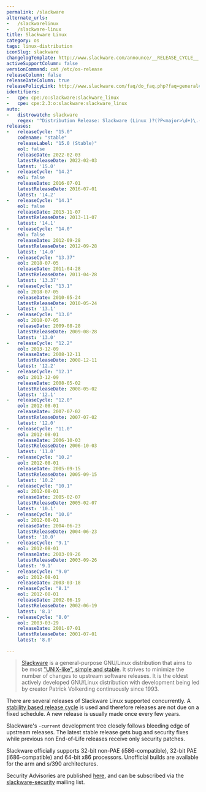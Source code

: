 ```yaml
---
permalink: /slackware
alternate_urls:
-   /slackwarelinux
-   /slackware-linux
title: Slackware Linux
category: os
tags: linux-distribution
iconSlug: slackware
changelogTemplate: http://www.slackware.com/announce/__RELEASE_CYCLE__.php
activeSupportColumn: false
versionCommand: cat /etc/os-release
releaseColumn: false
releaseDateColumn: true
releasePolicyLink: http://www.slackware.com/faq/do_faq.php?faq=general#4
identifiers:
-   cpe: cpe:/o:slackware:slackware_linux
-   cpe: cpe:2.3:o:slackware:slackware_linux
auto:
-   distrowatch: slackware
    regex: '^Distribution Release: Slackware (Linux )?(?P<major>\d+)\.(?P<minor>\d+)$'
releases:
-   releaseCycle: "15.0"
    codename: "stable"
    releaseLabel: "15.0 (Stable)"
    eol: false
    releaseDate: 2022-02-03
    latestReleaseDate: 2022-02-03
    latest: '15.0'
-   releaseCycle: "14.2"
    eol: false
    releaseDate: 2016-07-01
    latestReleaseDate: 2016-07-01
    latest: '14.2'
-   releaseCycle: "14.1"
    eol: false
    releaseDate: 2013-11-07
    latestReleaseDate: 2013-11-07
    latest: '14.1'
-   releaseCycle: "14.0"
    eol: false
    releaseDate: 2012-09-28
    latestReleaseDate: 2012-09-28
    latest: '14.0'
-   releaseCycle: "13.37"
    eol: 2018-07-05
    releaseDate: 2011-04-28
    latestReleaseDate: 2011-04-28
    latest: '13.37'
-   releaseCycle: "13.1"
    eol: 2018-07-05
    releaseDate: 2010-05-24
    latestReleaseDate: 2010-05-24
    latest: '13.1'
-   releaseCycle: "13.0"
    eol: 2018-07-05
    releaseDate: 2009-08-28
    latestReleaseDate: 2009-08-28
    latest: '13.0'
-   releaseCycle: "12.2"
    eol: 2013-12-09
    releaseDate: 2008-12-11
    latestReleaseDate: 2008-12-11
    latest: '12.2'
-   releaseCycle: "12.1"
    eol: 2013-12-09
    releaseDate: 2008-05-02
    latestReleaseDate: 2008-05-02
    latest: '12.1'
-   releaseCycle: "12.0"
    eol: 2012-08-01
    releaseDate: 2007-07-02
    latestReleaseDate: 2007-07-02
    latest: '12.0'
-   releaseCycle: "11.0"
    eol: 2012-08-01
    releaseDate: 2006-10-03
    latestReleaseDate: 2006-10-03
    latest: '11.0'
-   releaseCycle: "10.2"
    eol: 2012-08-01
    releaseDate: 2005-09-15
    latestReleaseDate: 2005-09-15
    latest: '10.2'
-   releaseCycle: "10.1"
    eol: 2012-08-01
    releaseDate: 2005-02-07
    latestReleaseDate: 2005-02-07
    latest: '10.1'
-   releaseCycle: "10.0"
    eol: 2012-08-01
    releaseDate: 2004-06-23
    latestReleaseDate: 2004-06-23
    latest: '10.0'
-   releaseCycle: "9.1"
    eol: 2012-08-01
    releaseDate: 2003-09-26
    latestReleaseDate: 2003-09-26
    latest: '9.1'
-   releaseCycle: "9.0"
    eol: 2012-08-01
    releaseDate: 2003-03-18
-   releaseCycle: "8.1"
    eol: 2012-08-01
    releaseDate: 2002-06-19
    latestReleaseDate: 2002-06-19
    latest: '8.1'
-   releaseCycle: "8.0"
    eol: 2003-03-29
    releaseDate: 2001-07-01
    latestReleaseDate: 2001-07-01
    latest: '8.0'

---
```


> [Slackware](http://www.slackware.com/) is a general-purpose GNU/Linux distribution that aims to be most ["UNIX-like", simple and stable](http://www.slackware.com/info/). It strives to minimize the number of changes to upstream software releases.  It is the oldest actively developed GNU/Linux distribution with development being led by creator Patrick Volkerding continuously since 1993.

There are several releases of Slackware Linux supported concurrently.  A [stability based release cycle](http://www.slackware.com/faq/do_faq.php?faq=general#4) is used and therefore releases are not due on a fixed schedule. A new release is usually made once every few years.

Slackware's `-current` development tree closely follows bleeding edge of upstream releases. The latest stable release gets bug and security fixes while previous non End-of-Life releases receive only security patches.

Slackware officially supports 32-bit non-PAE (i586-compatible), 32-bit PAE (i686-compatible) and 64-bit x86 processors.  Unofficial builds are available for the arm and s/390 architectures.

Security Advisories are published [here](http://www.slackware.com/security/), and can be subscribed via the [slackware-security](http://www.slackware.com/lists/) mailing list.
